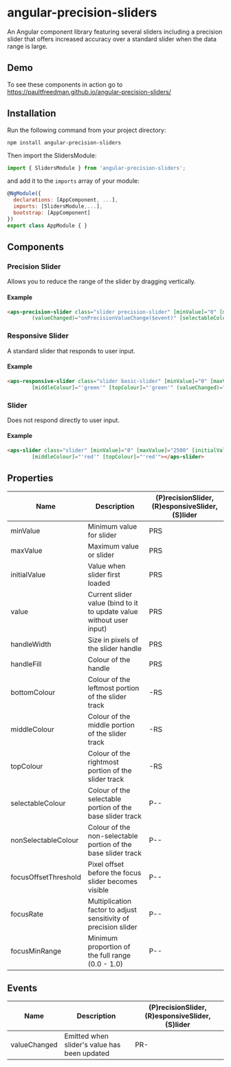 # angular-precision-sliders

An Angular component library featuring several sliders including a precision slider that offers increased accuracy over a standard slider when the data range is large.

## Demo
To see these components in action go to https://paultfreedman.github.io/angular-precision-sliders/

## Installation
Run the following command from your project directory:
```shell
npm install angular-precision-sliders
```
Then import the SlidersModule:
```js
import { SlidersModule } from 'angular-precision-sliders';
```
and add it to the `imports` array of your module:
```js
@NgModule({
  declarations: [AppComponent, ...],
  imports: [SlidersModule,...],
  bootstrap: [AppComponent]
})
export class AppModule { }
```

## Components
### Precision Slider

Allows you to reduce the range of the slider by dragging vertically.

#### Example
```html
<aps-precision-slider class="slider precision-slider" [minValue]="0" [maxValue]="2500" [initialValue]="0" [handleWidth]="30" [focusOffsetThreshold]="36" [focusRate]="10" [focusMinRange]="0.05"
        (valueChanged)="onPrecisionValueChange($event)" [selectableColour]="'orange'" [nonSelectableColour]="'gainsboro'" [handleFill]="'black'"></aps-precision-slider>
```

### Responsive Slider

A standard slider that responds to user input.

#### Example
```html
<aps-responsive-slider class="slider basic-slider" [minValue]="0" [maxValue]="2500" [initialValue]="0" [handleWidth]="30" [bottomColour]="'green'"
        [middleColour]="'green'" [topColour]="'green'" (valueChanged)="onBasicValueChange($event)"></aps-responsive-slider>
```

### Slider

Does not respond directly to user input.

#### Example
```html
<aps-slider class="slider" [minValue]="0" [maxValue]="2500" [initialValue]="0" [value]="dummySliderVal" [handleWidth]="30" [bottomColour]="'red'"
        [middleColour]="'red'" [topColour]="'red'"></aps-slider>
```

## Properties
| Name | Description | (P)recisionSlider, (R)esponsiveSlider, (S)lider |
| ---- | ----------- | ----------------------------------------------- |
| minValue | Minimum value for slider | PRS |
| maxValue | Maximum value or slider | PRS |
| initialValue | Value when slider first loaded | PRS |
| value | Current slider value (bind to it to update value without user input) | PRS |
| handleWidth | Size in pixels of the slider handle | PRS |
| handleFill | Colour of the handle | PRS |
| bottomColour | Colour of the leftmost portion of the slider track | -RS |
| middleColour | Colour of the middle portion of the slider track | -RS |
| topColour | Colour of the rightmost portion of the slider track | -RS |
| selectableColour | Colour of the selectable portion of the base slider track | P-- |
| nonSelectableColour | Colour of the non-selectable portion of the base slider track | P-- |
| focusOffsetThreshold | Pixel offset before the focus slider becomes visible | P-- |
| focusRate | Multiplication factor to adjust sensitivity of precision slider | P-- |
| focusMinRange | Minimum proportion of the full range (0.0 - 1.0) | P-- |

## Events
| Name | Description | (P)recisionSlider, (R)esponsiveSlider, (S)lider |
| ---- | ----------- | ----------------------------------------------- |
| valueChanged | Emitted when slider's value has been updated | PR- |